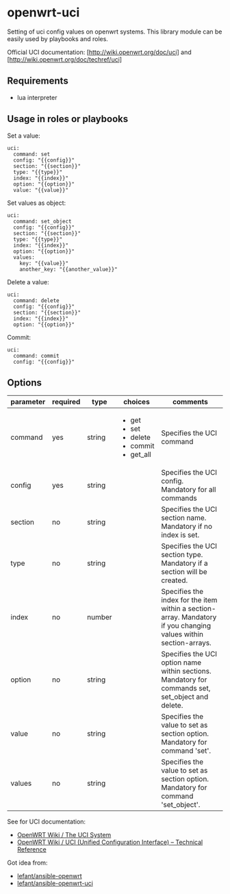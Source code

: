 openwrt-uci
===========

Setting of uci config values on openwrt systems. This library module can be easily used by playbooks and roles.

Official UCI documentation: [http://wiki.openwrt.org/doc/uci] and [http://wiki.openwrt.org/doc/techref/uci]

Requirements
------------

* lua interpreter

Usage in roles or playbooks
---------------------------

Set a value:
```
uci:
  command: set
  config: "{{config}}"
  section: "{{section}}"
  type: "{{type}}"
  index: "{{index}}"
  option: "{{option}}"
  value: "{{value}}"
```

Set values as object:
```
uci:
  command: set_object
  config: "{{config}}"
  section: "{{section}}"
  type: "{{type}}"
  index: "{{index}}"
  option: "{{option}}"
  values:
    key: "{{value}}"
    another_key: "{{another_value}}"
```

Delete a value:
```
uci:
  command: delete
  config: "{{config}}"
  section: "{{section}}"
  index: "{{index}}"
  option: "{{option}}"
```

Commit:
```
uci:
  command: commit
  config: "{{config}}"
```

Options
-------

| parameter | required | type    | choices                                                                                          | comments                                                                                                           |
|-----------|----------|---------|--------------------------------------------------------------------------------------------------|--------------------------------------------------------------------------------------------------------------------|
| command   | yes      | string  | <ul><li>get</li><li>set</li><li>delete</li><li>commit</li><li>get_all</li></ul>                  | Specifies the UCI command                                                                                          |
| config    | yes      | string  |                                                                                                  | Specifies the UCI config. Mandatory for all commands                                                               |
| section   | no       | string  |                                                                                                  | Specifies the UCI section name. Mandatory if no index is set.                                                      |
| type      | no       | string  |                                                                                                  | Specifies the UCI section type. Mandatory if a section will be created.                                            |
| index     | no       | number  |                                                                                                  | Specifies the index for the item within a section-array. Mandatory if you changing values within section-arrays.   |
| option    | no       | string  |                                                                                                  | Specifies the UCI option name within sections. Mandatory for commands set, set_object and delete.                  |
| value     | no       | string  |                                                                                                  | Specifies the value to set as section option. Mandatory for command 'set'.                                         |
| values    | no       | string  |                                                                                                  | Specifies the value to set as section option. Mandatory for command 'set_object'.                                  |

See for UCI documentation:
* [OpenWRT Wiki / The UCI System](http://wiki.openwrt.org/doc/uci)
* [OpenWRT Wiki / UCI (Unified Configuration Interface) – Technical Reference](http://wiki.openwrt.org/doc/techref/uci)

Got idea from:
* [lefant/ansible-openwrt](https://github.com/lefant/ansible-openwrt)
* [lefant/ansible-openwrt-uci](https://github.com/lefant/ansible-openwrt-uci)
